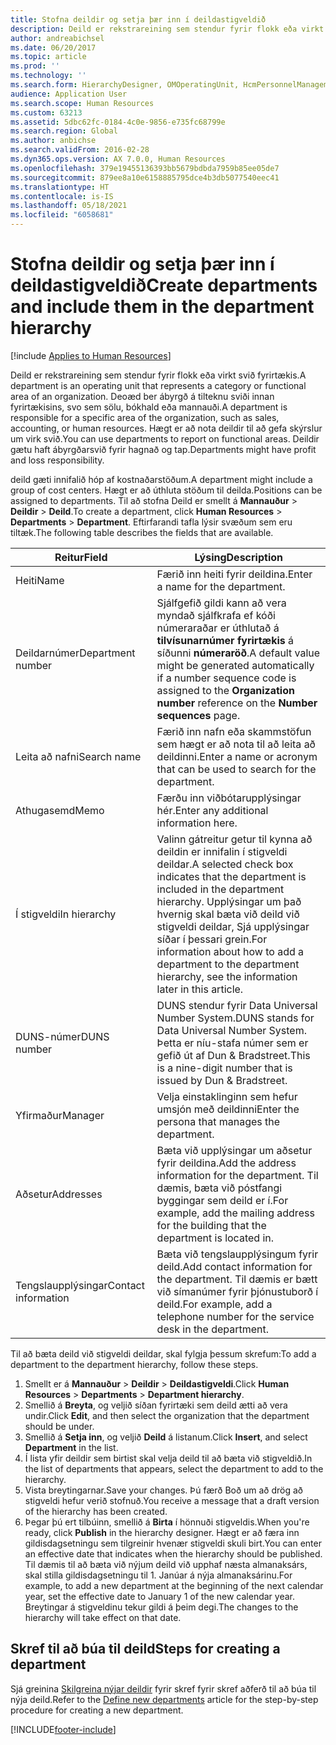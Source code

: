 ```yaml
---
title: Stofna deildir og setja þær inn í deildastigveldið
description: Deild er rekstrareining sem stendur fyrir flokk eða virkt svið fyrirtækis. Deoæd ber ábyrgð á tilteknu sviði innan fyrirtækisins, svo sem sölu, bókhald eða mannauði. Hægt er að nota deildir til að gefa skýrslur um virk svið. Deildir gætu haft ábyrgðarsvið fyrir hagnað og tap.
author: andreabichsel
ms.date: 06/20/2017
ms.topic: article
ms.prod: ''
ms.technology: ''
ms.search.form: HierarchyDesigner, OMOperatingUnit, HcmPersonnelManagementWorkspace
audience: Application User
ms.search.scope: Human Resources
ms.custom: 63213
ms.assetid: 5dbc62fc-0184-4c0e-9856-e735fc68799e
ms.search.region: Global
ms.author: anbichse
ms.search.validFrom: 2016-02-28
ms.dyn365.ops.version: AX 7.0.0, Human Resources
ms.openlocfilehash: 379e19455136393bb5679bdbda7959b85ee05de7
ms.sourcegitcommit: 879ee8a10e6158885795dce4b3db5077540eec41
ms.translationtype: HT
ms.contentlocale: is-IS
ms.lasthandoff: 05/18/2021
ms.locfileid: "6058681"
---
```

# <a name="create-departments-and-include-them-in-the-department-hierarchy"></a><span data-ttu-id="fd30c-106">Stofna deildir og setja þær inn í deildastigveldið</span><span class="sxs-lookup"><span data-stu-id="fd30c-106">Create departments and include them in the department hierarchy</span></span>

[!include [Applies to Human Resources](../includes/applies-to-hr.md)]

<span data-ttu-id="fd30c-107">Deild er rekstrareining sem stendur fyrir flokk eða virkt svið fyrirtækis.</span><span class="sxs-lookup"><span data-stu-id="fd30c-107">A department is an operating unit that represents a category or functional area of an organization.</span></span> <span data-ttu-id="fd30c-108">Deoæd ber ábyrgð á tilteknu sviði innan fyrirtækisins, svo sem sölu, bókhald eða mannauði.</span><span class="sxs-lookup"><span data-stu-id="fd30c-108">A department is responsible for a specific area of the organization, such as sales, accounting, or human resources.</span></span> <span data-ttu-id="fd30c-109">Hægt er að nota deildir til að gefa skýrslur um virk svið.</span><span class="sxs-lookup"><span data-stu-id="fd30c-109">You can use departments to report on functional areas.</span></span> <span data-ttu-id="fd30c-110">Deildir gætu haft ábyrgðarsvið fyrir hagnað og tap.</span><span class="sxs-lookup"><span data-stu-id="fd30c-110">Departments might have profit and loss responsibility.</span></span>

<span data-ttu-id="fd30c-111">deild gæti innifalið hóp af kostnaðarstöðum.</span><span class="sxs-lookup"><span data-stu-id="fd30c-111">A department might include a group of cost centers.</span></span> <span data-ttu-id="fd30c-112">Hægt er að úthluta stöðum til deilda.</span><span class="sxs-lookup"><span data-stu-id="fd30c-112">Positions can be assigned to departments.</span></span> <span data-ttu-id="fd30c-113">Til að stofna Deild er smellt á **Mannauður** &gt; **Deildir** &gt; **Deild**.</span><span class="sxs-lookup"><span data-stu-id="fd30c-113">To create a department, click **Human Resources** &gt; **Departments** &gt; **Department**.</span></span> <span data-ttu-id="fd30c-114">Eftirfarandi tafla lýsir svæðum sem eru tiltæk.</span><span class="sxs-lookup"><span data-stu-id="fd30c-114">The following table describes the fields that are available.</span></span>

| <span data-ttu-id="fd30c-115">Reitur</span><span class="sxs-lookup"><span data-stu-id="fd30c-115">Field</span></span>               | <span data-ttu-id="fd30c-116">Lýsing</span><span class="sxs-lookup"><span data-stu-id="fd30c-116">Description</span></span>                                                                                                                                                                                                       |
|---------------------|-------------------------------------------------------------------------------------------------------------------------------------------------------------------------------------------------------------------|
| <span data-ttu-id="fd30c-117">Heiti</span><span class="sxs-lookup"><span data-stu-id="fd30c-117">Name</span></span>                | <span data-ttu-id="fd30c-118">Færið inn heiti fyrir deildina.</span><span class="sxs-lookup"><span data-stu-id="fd30c-118">Enter a name for the department.</span></span>                                                                                                                                                                                  |
| <span data-ttu-id="fd30c-119">Deildarnúmer</span><span class="sxs-lookup"><span data-stu-id="fd30c-119">Department number</span></span>   | <span data-ttu-id="fd30c-120">Sjálfgefið gildi kann að vera myndað sjálfkrafa ef kóði númeraraðar er úthlutað á **tilvísunarnúmer fyrirtækis** á síðunni **númeraröð**.</span><span class="sxs-lookup"><span data-stu-id="fd30c-120">A default value might be generated automatically if a number sequence code is assigned to the **Organization number** reference on the **Number sequences** page.</span></span>                                                 |
| <span data-ttu-id="fd30c-121">Leita að nafni</span><span class="sxs-lookup"><span data-stu-id="fd30c-121">Search name</span></span>         | <span data-ttu-id="fd30c-122">Færið inn nafn eða skammstöfun sem hægt er að nota til að leita að deildinni.</span><span class="sxs-lookup"><span data-stu-id="fd30c-122">Enter a name or acronym that can be used to search for the department.</span></span>                                                                                                                                            |
| <span data-ttu-id="fd30c-123">Athugasemd</span><span class="sxs-lookup"><span data-stu-id="fd30c-123">Memo</span></span>                | <span data-ttu-id="fd30c-124">Færðu inn viðbótarupplýsingar hér.</span><span class="sxs-lookup"><span data-stu-id="fd30c-124">Enter any additional information here.</span></span>                                                                                                                                                                            |
| <span data-ttu-id="fd30c-125">Í stigveldi</span><span class="sxs-lookup"><span data-stu-id="fd30c-125">In hierarchy</span></span>        | <span data-ttu-id="fd30c-126">Valinn gátreitur getur til kynna að deildin er innifalin í stigveldi deildar.</span><span class="sxs-lookup"><span data-stu-id="fd30c-126">A selected check box indicates that the department is included in the department hierarchy.</span></span> <span data-ttu-id="fd30c-127">Upplýsingar um það hvernig skal bæta við deild við stigveldi deildar, Sjá upplýsingar síðar í þessari grein.</span><span class="sxs-lookup"><span data-stu-id="fd30c-127">For information about how to add a department to the department hierarchy, see the information later in this article.</span></span> |
| <span data-ttu-id="fd30c-128">DUNS-númer</span><span class="sxs-lookup"><span data-stu-id="fd30c-128">DUNS number</span></span>         | <span data-ttu-id="fd30c-129">DUNS stendur fyrir Data Universal Number System.</span><span class="sxs-lookup"><span data-stu-id="fd30c-129">DUNS stands for Data Universal Number System.</span></span> <span data-ttu-id="fd30c-130">Þetta er níu-stafa númer sem er gefið út af Dun & Bradstreet.</span><span class="sxs-lookup"><span data-stu-id="fd30c-130">This is a nine-digit number that is issued by Dun & Bradstreet.</span></span>                                                                                                     |
| <span data-ttu-id="fd30c-131">Yfirmaður</span><span class="sxs-lookup"><span data-stu-id="fd30c-131">Manager</span></span>             | <span data-ttu-id="fd30c-132">Velja einstaklinginn sem hefur umsjón með deildinni</span><span class="sxs-lookup"><span data-stu-id="fd30c-132">Enter the persona that manages the department.</span></span>                                                                                                                                                                    |
| <span data-ttu-id="fd30c-133">Aðsetur</span><span class="sxs-lookup"><span data-stu-id="fd30c-133">Addresses</span></span>           | <span data-ttu-id="fd30c-134">Bæta við upplýsingar um aðsetur fyrir deildina.</span><span class="sxs-lookup"><span data-stu-id="fd30c-134">Add the address information for the department.</span></span> <span data-ttu-id="fd30c-135">Til dæmis, bæta við póstfangi byggingar sem deild er í.</span><span class="sxs-lookup"><span data-stu-id="fd30c-135">For example, add the mailing address for the building that the department is located in.</span></span>                                                                          |
| <span data-ttu-id="fd30c-136">Tengslaupplýsingar</span><span class="sxs-lookup"><span data-stu-id="fd30c-136">Contact information</span></span> | <span data-ttu-id="fd30c-137">Bæta við tengslaupplýsingum fyrir deild.</span><span class="sxs-lookup"><span data-stu-id="fd30c-137">Add contact information for the department.</span></span> <span data-ttu-id="fd30c-138">Til dæmis er bætt við símanúmer fyrir þjónustuborð í deild.</span><span class="sxs-lookup"><span data-stu-id="fd30c-138">For example, add a telephone number for the service desk in the department.</span></span>                                                                                           |

<span data-ttu-id="fd30c-139">Til að bæta deild við stigveldi deildar, skal fylgja þessum skrefum:</span><span class="sxs-lookup"><span data-stu-id="fd30c-139">To add a department to the department hierarchy, follow these steps.</span></span>

1.  <span data-ttu-id="fd30c-140">Smellt er á **Mannauður** &gt; **Deildir** &gt; **Deildastigveldi**.</span><span class="sxs-lookup"><span data-stu-id="fd30c-140">Click **Human Resources** &gt; **Departments** &gt; **Department hierarchy**.</span></span>
2.  <span data-ttu-id="fd30c-141">Smellið á **Breyta**, og veljið síðan fyrirtæki sem deild ætti að vera undir.</span><span class="sxs-lookup"><span data-stu-id="fd30c-141">Click **Edit**, and then select the organization that the department should be under.</span></span>
3.  <span data-ttu-id="fd30c-142">Smellið á **Setja inn**, og veljið **Deild** á listanum.</span><span class="sxs-lookup"><span data-stu-id="fd30c-142">Click **Insert**, and select **Department** in the list.</span></span>
4.  <span data-ttu-id="fd30c-143">Í lista yfir deildir sem birtist skal velja deild til að bæta við stigveldið.</span><span class="sxs-lookup"><span data-stu-id="fd30c-143">In the list of departments that appears, select the department to add to the hierarchy.</span></span>
5.  <span data-ttu-id="fd30c-144">Vista breytingarnar.</span><span class="sxs-lookup"><span data-stu-id="fd30c-144">Save your changes.</span></span> <span data-ttu-id="fd30c-145">Þú færð Boð um að drög að stigveldi hefur verið stofnuð.</span><span class="sxs-lookup"><span data-stu-id="fd30c-145">You receive a message that a draft version of the hierarchy has been created.</span></span>
6.  <span data-ttu-id="fd30c-146">Þegar þú ert tilbúinn, smellið á **Birta** í hönnuði stigveldis.</span><span class="sxs-lookup"><span data-stu-id="fd30c-146">When you're ready, click **Publish** in the hierarchy designer.</span></span> <span data-ttu-id="fd30c-147">Hægt er að færa inn gildisdagsetningu sem tilgreinir hvenær stigveldi skuli birt.</span><span class="sxs-lookup"><span data-stu-id="fd30c-147">You can enter an effective date that indicates when the hierarchy should be published.</span></span> <span data-ttu-id="fd30c-148">Til dæmis til að bæta við nýjum deild við upphaf næsta almanaksárs, skal stilla gildisdagsetningu til 1. Janúar á nýja almanaksárinu.</span><span class="sxs-lookup"><span data-stu-id="fd30c-148">For example, to add a new department at the beginning of the next calendar year, set the effective date to January 1 of the new calendar year.</span></span> <span data-ttu-id="fd30c-149">Breytingar á stigveldinu tekur gildi á þeim degi.</span><span class="sxs-lookup"><span data-stu-id="fd30c-149">The changes to the hierarchy will take effect on that date.</span></span>

## <a name="steps-for-creating-a-department"></a><span data-ttu-id="fd30c-150">Skref til að búa til deild</span><span class="sxs-lookup"><span data-stu-id="fd30c-150">Steps for creating a department</span></span>
<span data-ttu-id="fd30c-151">Sjá greinina [Skilgreina nýjar deildir](./hr-personnel-define-departments.md) fyrir skref fyrir skref aðferð til að búa til nýja deild.</span><span class="sxs-lookup"><span data-stu-id="fd30c-151">Refer to the [Define new departments](./hr-personnel-define-departments.md) article for the step-by-step procedure for creating a new department.</span></span> 


[!INCLUDE[footer-include](../includes/footer-banner.md)]
